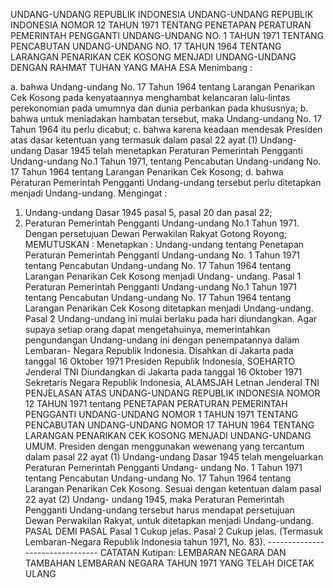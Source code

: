 UNDANG-UNDANG REPUBLIK INDONESIA UNDANG-UNDANG REPUBLIK INDONESIA NOMOR 12 TAHUN 1971 TENTANG PENETAPAN PERATURAN PEMERINTAH PENGGANTI UNDANG-UNDANG NO. 1 TAHUN 1971 TENTANG PENCABUTAN UNDANG-UNDANG NO. 17 TAHUN 1964 TENTANG LARANGAN PENARIKAN CEK KOSONG MENJADI UNDANG-UNDANG
DENGAN RAHMAT TUHAN YANG MAHA ESA
Menimbang :

a. bahwa Undang-undang No. 17 Tahun 1964 tentang Larangan Penarikan Cek Kosong pada kenyataannya menghambat kelancaran lalu-lintas perekonomian pada umumnya dan dunia perbankan pada khususnya;
b. bahwa untuk meniadakan hambatan tersebut, maka Undang-undang No. 17 Tahun 1964 itu perlu dicabut;
c. bahwa karena keadaan mendesak Presiden atas dasar ketentuan yang termasuk dalam pasal 22 ayat (1) Undang-undang Dasar 1945 telah menetapkan Peraturan Pemerintah Pengganti Undang-undang No.1 Tahun 1971, tentang Pencabutan Undang-undang No. 17 Tahun 1964 tentang Larangan Penarikan Cek Kosong;
d. bahwa Peraturan Pemerintah Pengganti Undang-undang tersebut perlu ditetapkan menjadi Undang-undang.
Mengingat :

1. Undang-undang Dasar 1945 pasal 5, pasal 20 dan pasal 22;
2. Peraturan Pemerintah Pengganti Undang-undang No.1 Tahun 1971. Dengan persetujuan Dewan Perwakilan Rakyat Gotong Royong;
MEMUTUSKAN :
 Menetapkan : Undang-undang tentang Penetapan Peraturan Pemerintah Pengganti Undang-undang No. 1 Tahun 1971 tentang Pencabutan Undang-undang No. 17 Tahun 1964 tentang Larangan Penarikan Cek Kosong menjadi Undang- undang.
Pasal 1
Peraturan Pemerintah Pengganti Undang-undang No.1 Tahun 1971 tentang Pencabutan Undang-undang No. 17 Tahun 1964 tentang Larangan Penarikan Cek Kosong ditetapkan menjadi Undang-undang.
Pasal 2
Undang-undang ini mulai berlaku pada hari diundangkan. Agar supaya setiap orang dapat mengetahuinya, memerintahkan pengundangan Undang-undang ini dengan penempatannya dalam Lembaran- Negara Republik Indonesia. Disahkan di Jakarta pada tanggal 16 Oktober 1971 Presiden Republik Indonesia, SOEHARTO Jenderal TNI Diundangkan di Jakarta pada tanggal 16 Oktober 1971 Sekretaris Negara Republik Indonesia, ALAMSJAH Letnan Jenderal TNI PENJELASAN ATAS UNDANG-UNDANG REPUBLIK INDONESIA NOMOR 12 TAHUN 1971 tentang PENETAPAN PERATURAN PEMERINTAH PENGGANTI UNDANG-UNDANG NOMOR 1 TAHUN 1971 TENTANG PENCABUTAN UNDANG-UNDANG NOMOR 17 TAHUN 1964 TENTANG LARANGAN PENARIKAN CEK KOSONG MENJADI UNDANG-UNDANG UMUM. Presiden dengan menggunakan wewenang yang tercantum dalam pasal 22 ayat (1) Undang-undang Dasar 1945 telah mengeluarkan Peraturan Pemerintah Pengganti Undang- undang No. 1 Tahun 1971 tentang Pencabutan Undang-undang No. 17 Tahun 1964 tentang Larangan Penarikan Cek Kosong. Sesuai dengan ketentuan dalam pasal 22 ayat (2) Undang- undang 1945, maka Peraturan Pemerintah Pengganti Undang-undang tersebut harus mendapat persetujuan Dewan Perwakilan Rakyat, untuk ditetapkan menjadi Undang-undang. PASAL DEMI PASAL
Pasal 1
Cukup jelas.
Pasal 2
Cukup jelas. (Termasuk Lembaran-Negara Republik Indonesia tahun 1971, No. 83). -------------------------------- CATATAN Kutipan: LEMBARAN NEGARA DAN TAMBAHAN LEMBARAN NEGARA TAHUN 1971 YANG TELAH DICETAK ULANG